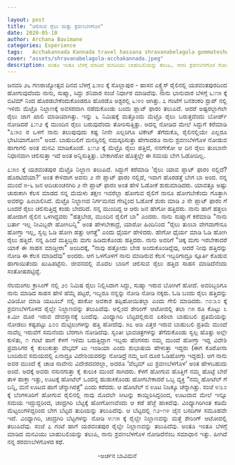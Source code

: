 ```yaml
---

layout: post
title: "ಚಲಿಸುವ ರೈಲು ಮತ್ತು ಶ್ರವಣಬೆಳಗೊಳ"
date: 2020-05-10
author: Archana Bavimane
categories: Experience
tags:	Acchakannada Kannada travel hassana shravanabelagola gommateshwara bahubali onedaytrip experience friends happiness story kathe short
cover: "assets/shravanabelagola-acchakannada.jpeg"
description: ಅಂತೂ ಇಂತೂ ಬೆಳಗ್ಗೆ ಮಾಡಿದ ಮನವಿಯು ಬಾಹುಬಲಿಯನ್ನು ತಲುಪಿ, ನಾನು ಶ್ರವಣಬೆಳಗೊಳ ನೋಡಿದೆನೆಂಬ ಸಮಾಧಾನ ಇತ್ತು.
---
```


<p align ="justify"> ಜನವರಿ ೨೬ ಗಣರಾಜ್ಯೋತ್ಸವ ದಿನದ ಬೆಳಗ್ಗೆ ೭:೫೦ ಕ್ಕೆ ಸೊಲ್ಲಾಪುರ - ಹಾಸನ ಎಕ್ಸ್ಪ್ರೆಸ್ ರೈಲಿನಲ್ಲಿ ಯಶವಂತಪುರದಿಂದ ಹೋಗುವುದೆಂದು ನಾನು, ಸುಷ್ಮಾ, ಸಿದ್ದು ಶನಿವಾರ ಸಂಜೆ ನಿರ್ಧಾರ ಮಾಡಿದೆವು. ನಾನು ಭಾನುವಾರ ಬೆಳಗ್ಗೆ ೬:೧೫ ಕ್ಕೆ ಬಿಟಿಮ್ ನಿಂದ ಹೊರಡಬೇಕೆಂದುಕೊಂಡರೂ ಹೊರಡೊ ಅಶ್ಟರಲ್ಲಿ ೬:೪೦ ಆಗಿತ್ತು. ೭ ಗಂಟೆಗೆ ಬನಶಂಕರಿ ಸ್ಟಾಪ್ ನಲ್ಲಿ ಇಳಿದು ಮೆಟ್ರೊ ನಿಲ್ದಾಣಕ್ಕೆ ಅವಸರವಾಗಿ ನಡೆದುಕೊಂಡು ಬಂದು ಪ್ಲಾಟ್ ಫಾರಂ ತಲುಪಿದೆ. ಆದರೆ ಅಷ್ಟರಲ್ಲಾಗಲೇ ರೈಲು ಜಾಗ ಖಾಲಿ ಮಾಡಿಯಾಗಿತ್ತು.<!--more--> ಇನ್ನು ೬ ನಿಮಿಷಕ್ಕೆ ಮತ್ತೊಂದು ಮೆಟ್ರೊ ರೈಲು ಬರುತ್ತದೆಂದು ಬೋರ್ಡ್ ನೋಡಿದರೆ ೭:೧೨ ಕ್ಕೆ ಮುಂದಿನ ರೈಲು ಬರುವುದೆಂದು ತೋರಿಸುತ್ತಿತ್ತು. ಅದನ್ನ ನೋಡಿದ ಮೇಲೆ ಸಿದ್ದುಗೆ ಕರೆಮಾಡಿ "೭:೫೦ ರ ಒಳಗೆ ನಾನು ತಲುಪುವುದು ಕಷ್ಟ ನೀನೇ ಎಲ್ಲರಿಗೂ ಟಿಕೇಟ್ ತೆಗೆದುಕೊ, ರೈಲಿನಲ್ಲಿಯೇ ಎಲ್ಲರೂ ಭೇಟಿಯಾಗೋಣ" ಅಂದೆ. ಬಾಹುಬಲಿಗೆ ಮನಸ್ಸಿನಲ್ಲಿ ನಮಸ್ಕರಿಸುತ್ತಾ ಹೇಗಾದರೂ ನಾನು ಶ್ರವಣಬೆಳಗೊಳ ನೋಡುವ ಹಾಗಾಗಲಿ ಅಂತ ಮನವಿ ಮಾಡಿಕೊಂಡೆ. ೭:೧೨ ಕ್ಕೆ ಮೆಟ್ರೊ ರೈಲು ಹತ್ತಿದೆ, ನನಗೇಕೋ ಆ ದಿನ ರೈಲು ತುಂಬಾನೇ ನಿಧಾನವಾಗಿ ಚಲಿಸುತ್ತಾ ಇದೆ ಅಂತ ಅನ್ನಿಸುತ್ತಿತ್ತು. ಬೇಕಾಗಿರೋ ಹೊತ್ತಲ್ಲೇ ಈ ಸಮಯ ಬೇಗ ಓಡೋದಿಲ್ಲ. </p>

<p align ="justify"> ೭:೫೦ ಕ್ಕೆ ಯಶವಂತಪುರ ಮೆಟ್ರೊ ನಿಲ್ದಾಣ ತಲುಪಿದೆ. ಸಿದ್ದುಗೆ ಕರೆಮಾಡಿ 'ರೈಲು ಯಾವ ಪ್ಲಾಟ್ ಫಾರಂ ನಲ್ಲಿದೆ? ಹೊರಟಿದೆಯಾ?' ಅಂತ ಕೇಳಿದಾಗ ಅವನು ೨ ನೇ ಪ್ಲಾಟ್ ಫಾರಂ ನಲ್ಲಿದೆ, ಇವಾಗ ಹೊರಡತ್ತೆ ಬೇಗ ಬಾ ಅಂದ. ನನ್ನ ಮುಂದೆ ೫-೬ ಜನ ಆದಿಚುಂಚನಗಿರಿ ೨ ನೇ ಪ್ಲಾಟ್ ಫಾರಂ ಅಂತ ಹೇಳಿ ಓಡೋಕೆ ಶುರುಮಾಡಿದರು. ಯಾವತ್ತೂ ಅಷ್ಟು ಚುರುಕಾಗಿ ಕೆಲಸ ಮಾಡದ ನನ್ನ ಮೆದುಳು ತಕ್ಷಣ ಇವರೆಲ್ಲಾ ಹೋಗುವ ರೈಲಿಗೆ ನಾನೂ ಹೋಗಬೇಕೆಂದು ಗೊತ್ತಾಗಿ ಅವರನ್ನು ಹಿಂಬಾಲಿಸಿದೆ. ಮೆಟ್ರೊ ನಿಲ್ದಾಣದ ನಿರ್ಗಮನದ ಗೇಟ್ನಿಂದ ಓಡೋಕೆ ಶುರು ಮಾಡಿ ೨ ನೇ ಪ್ಲಾಟ್ ಫಾರಂ ಗೆ ಬಂದರೆ ರೈಲು ಚಲಿಸುತ್ತಿದ್ದ ಕಂಡು ಬೇದರಿದೆ. ನನ್ನ ಮುಂದಿದ್ದ ಆ ಆರು ಜನ ಹೇಗೋ ಹತ್ತಿದರು. ನಾನು ಹಾಗೆ ಹತ್ತಲು ಹೋದಾಗ ರೈಲಿನ ಒಳಗಿದ್ದವರು "ಹತ್ತಬೇಡ, ಮುಂದಿನ ರೈಲಿಗೆ ಬಾ" ಎಂದರು. ನಾನು ಸುಷ್ಮಾಗೆ ಕರೆಮಾಡಿ "ನಾನು ಬರ್ತಾ ಇಲ್ಲ ನೀವಿಬ್ಬರೇ ಹೋಗಿಬನ್ನಿ" ಅಂತ ಹೇಳಬೇಕಾದ್ರೆ, ಯಾರೋ ಹಿಂದಿನಿಂದ “ರೈಲು ತುಂಬಾ ವೇಗವಾಗೇನೂ ಹೋಗ್ತಾ ಇಲ್ಲ, ಸ್ವಲ್ಪ‌ ಓಡಿ ಹೋಗಿ ಹತ್ತು ಆಗತ್ತೆ” ಎಂದು ಧೈರ್ಯ ಹೇಳಿದರು. ಹೇಗೋ ಧೈರ್ಯ ಮಾಡಿ ಓಡಿ ಹೋಗಿ ರೈಲು ಹತ್ತಿದೆ. ನನ್ನ ಹಿಂದೆ ಮತ್ತಿಬ್ಬರು ಮಗು ಹಿಡಿದುಕೊಂಡು ಹತ್ತಿದರು. ನಾನು ಅವರಿಗೆ "ಚಿಕ್ಕ ಮಗು ಇರಬೇಕಾದರೆ ಯಾಕೆ ಈ ಸಾಹಸ ಮಾಡ್ತೀರಾ" ಅಂದಿದಕ್ಕೆ, “ನಾವು ಹತ್ತೋದು ಬೇಡ ಅಂದುಕೊಂಡಿದ್ದೆವು, ಆದರೆ ನೀವು ಹತ್ತಿದನ್ನು ನೋಡಿ ಈ ಕೆಲಸ ಮಾಡಿದೆವು” ಅಂದರು. ಆಗ ಒಳಗೊಳಗೆ ನಾನು ಮಾಡಿರುವ ಕೆಲಸ ಇಬ್ಬರಿಗಾದ್ರೂ ಸ್ಪೂರ್ತಿ ಕೊಡುವ ಹಾಗಾಯಿತೆಂದು ಖುಷಿಪಟ್ಟೆನು. ಜೀವನದಲ್ಲಿ ಮೊದಲ ಬಾರಿಗೆ ಚಲಿಸುವ ರೈಲು ಹತ್ತಿದ ಸಾಹಸ ಮಾಡಿದೆನೆಂದು ಸಂತೋಷಪಟ್ಟಿದ್ದೆ. </p>

<p align ="justify"> ನೆಲಮಂಗಲ ಕ್ರಾಸಿಂಗ್ ನಲ್ಲಿ ೨೦ ನಿಮಿಷ ರೈಲು ನಿಲ್ಲಿಸಿದಾಗ ಸಿದ್ದು, ಸುಷ್ಮಾ ಇರುವ ಬೋಗಿಗೆ ಹೋದೆ. ಅವರಿಬ್ಬರಿಗೂ ನಾನು ಮಾಡಿದ ಸಾಹಸ ಹೇಳಿ ಹೆಮ್ಮೆ ಪಟ್ಟರೆ, ಇಬ್ಬರೂ ನನ್ನನ್ನು ನೋಡಿ ನೋಡಿ ನಕ್ಕರು. ಓಡಿ ಬಂದು ರೈಲು ಹತ್ತಿದನ್ನು ವಿಡಿಯೋ ಮಾಡಿ ಯಟೂಬ್ ನಲ್ಲಿ ಹಾಕೋ ಅವಕಾಶ ತಪ್ಪಿಹೋಯಿತಲ್ಲಾ ಎಂದು ಗೇಲಿ ಮಾಡಿದರು. ೧೦:೩೦ ಕ್ಕೆ ಶ್ರವಣಬೆಳಗೊಳದ ರೈಲ್ವೇ ನಿಲ್ದಾಣವನ್ನು ತಲುಪಿದೆವು. ಅಲ್ಲಿಂದ ಶೇರಿಂಗ್ ಆಟೋದಲ್ಲಿ ತಲಾ ೧೫ ರೂ ಕೊಟ್ಟು ೩ ಕಿ.ಮೀ ದೂರ ಇರುವ ದೇವಸ್ಥಾನಕ್ಕೆ ಬಂದೆವು. ವಿಂಧ್ಯಾಗಿರಿ ಬೆಟ್ಟದಲ್ಲಿರುವ ಏಕಶಿಲಾ ಬಾಹುಬಲಿ ಪ್ರತಿಮೆಯನ್ನು ನೋಡಲು  ಕಷ್ಟಪಟ್ಟು ೭೦೦ ಮೆಟ್ಟಿಲುಗಳನ್ನು ಹತ್ತಿ ಹೋದೆವು. ೫೭ ಅಡಿ ಎತ್ತರ ಇರುವ ಬಾಹುಬಲಿ ಪ್ರತಿಮೆ ಮುಂದೆ ನಾವೆಲ್ಲ ಇರುವೆಗೆ ಸಮನೆಂದು ಬೆರಗಾಗಿ ನೋಡಿದೆವು. ಸ್ವಂತೀ ಭಾವಚಿತ್ರಗಳನ್ನು ತೆಗೆದುಕೊಂಡು ಸ್ವಲ್ಪ ಹೊತ್ತು ಅಲ್ಲೇ ಕುಳಿತು, ೧ ಗಂಟೆ ಹಾಗೆ ಕೆಳಗೆ ಇಳಿದು ಬರುತ್ತಿದ್ದಾಗ ಇಬ್ಬರು ಹೆಂಗಸರು ನಮ್ಮ ಮುಂದೆ ಹೋಗ್ತಾ ಇದ್ದ ವಿದೇಶಿ ಪ್ರವಾಸಿಗರ ಕೈ ಕುಲುಕುತ್ತಾ ವೆಲ್ಕಮ್ ಟು ಇಂಡಿಯಾ ಎಂದು ಶುಭಾಷಯ ಹೇಳುತ್ತಾ ಇದ್ದರು (ಈಗ ಕೊರೋನಾ ಬಂದಿರುವ ಸಮಯದಲ್ಲಿ ಏನಾದ್ರೂ  ವಿದೇಶಿಯವರನ್ನು ನೋಡಿದ್ರೆ ನಮ್ಮ ಜನ  ದೂರ ಓಡಿಹೋಗ್ತಾ ಇದ್ದರು). ಆಗ ನಾನು  ಅವರ ಮುಂದೆ ಕೈ ಚಾಚಿ ನಾವೇನು ವಿದೇಶದವರಲ್ಲಾ, ಅದರೂ ‘ವೆಲ್ಕಮ್ ಟು ಶ್ರವಣಬೆಳಗೊಳ’ ಅಂತ ಹೇಳಬಹುದು ಅಂದೆ. ಅದಕ್ಕೆ‌ ಅವರು ನಸುನಗುತ್ತಾ ಕೈ ಕುಲುಕಿ ಮುಂದೆ ಸಾಗಿದರು. ಕೆಳಗೆ ಹೋಗುವ ಹೊತ್ತಿಗೆ ನಮ್ಮ ಹೊಟ್ಟೆ ಬೇರೆ ತಾಳ ಹಾಕ್ತಾ ಇತ್ತು, ಊಟಕ್ಕೆ ಹೋಟೆಲ್‌ ಒಂದನ್ನ  ಹುಡುಕಿಕೊಂಡು ಹೋಗಬೇಕಾದರೆ ಒಬ್ಬ ವ್ಯಕ್ತಿ “ನಮ್ಮ ಹೋಟೆಲ್ ಗೆ ಬನ್ನಿ, ಮನೆ ಊಟದ ಹಾಗೆ ಚೆನ್ನಾಗಿರತ್ತೆ” ಎಂದು ಕರೆದರು. ಆ ಹೋಟೆಲ್ ನ ಊಟ ನಿಜಕ್ಕೂ ಚೆನ್ನಾಗಿತ್ತು. ಸಂಜೆ ೪:೩೦ ಕ್ಕೆ ಬೆಂಗಳೂರಿಗೆ ಹೋಗುವ ರೈಲಿನಲ್ಲಿ ನಾವು ಮೊದಲೇ ಸೀಟನ್ನು ಕಾಯ್ದಿರಿಸಿದ್ದರಿಂದ, ಊಟವಾದ ಮೇಲೆ ಇನ್ನೂ ಸಮಯ ಇದ್ದುದ್ದರಿಂದ, ಚಂದ್ರಗಿರಿ ಬೆಟ್ಟಕ್ಕೆ ಹೋಗೋಣವೆಂದು ಆ ಕಡೆ ಹೆಜ್ಜೆ ಹಾಕಿದೆವು. ವಿಂಧ್ಯಾಗಿರಿಗಿಂತ ಕಡಿಮೆ ಮೆಟ್ಟಲುಗಳಿದ್ದರಿಂದ ಬೇಗ ಬೆಟ್ಟದ ತುದಿಯನ್ನು ತಲುಪಿದೆವು. ಆ ಬೆಟ್ಟದಲ್ಲಿ ೧೨-೧೪ ಜೈನ ಬಸದಿಗಳ ಸಮೂಹವೇ ಇದೆ. ವಿಂಧ್ಯಾಗಿರಿ, ಚಂದ್ರಗಿರಿ ಬೆಟ್ಟಗಳನ್ನು ನೋಡಿ ೪:೧೫ ಕ್ಕೆ ರೈಲ್ವೇ ನಿಲ್ದಾಣವನ್ನು  ಮತ್ತೆ ಶೇರಿಂಗ್ ಆಟೋದಲ್ಲಿ ತಲುಪಿದೆವು. ಸಂಜೆ ೭ ಗಂಟೆ ಹಾಗೆ ಯಶವಂತಪುರ ರೈಲ್ವೇ ನಿಲ್ಲಾಣವನ್ನು ತಲುಪಿದೆವು. ಅಂತೂ ಇಂತೂ ಬೆಳಗ್ಗೆ ಮಾಡಿದ ಮನವಿಯು ಬಾಹುಬಲಿಯನ್ನು ತಲುಪಿ,   ನಾನು ಶ್ರವಣಬೆಳಗೊಳ ನೋಡಿದೆನೆಂಬ ಸಮಾಧಾನ ಇತ್ತು. ಹೀಗಿದೆ ನನ್ನ ಶರವಣಬೆಳಗೊಳದ ಕಥೆ. </p>

<p align ="center"> -ಅರ್ಚನ ಬಾವಿಮನೆ </p>
